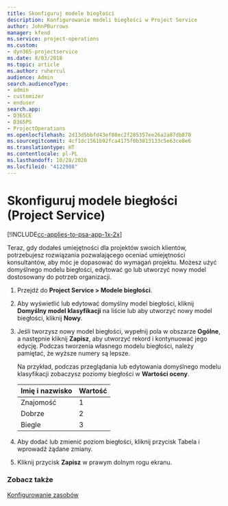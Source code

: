 ```yaml
---
title: Skonfiguruj modele biegłości
description: Konfigurowanie modeli biegłości w Project Service
author: JohnPBurrows
manager: kfend
ms.service: project-operations
ms.custom:
- dyn365-projectservice
ms.date: 8/03/2018
ms.topic: article
ms.author: ruhercul
audience: Admin
search.audienceType:
- admin
- customizer
- enduser
search.app:
- D365CE
- D365PS
- ProjectOperations
ms.openlocfilehash: 2d13d5bbfd43ef88ec2f285357ee26a2a87db870
ms.sourcegitcommit: 4cf1dc1561b92fca4175f0b3813133c5e63ce8e6
ms.translationtype: HT
ms.contentlocale: pl-PL
ms.lasthandoff: 10/28/2020
ms.locfileid: "4122988"
---
```

# <a name="set-up-proficiency-models-project-service"></a>Skonfiguruj modele biegłości (Project Service)

[!INCLUDE[cc-applies-to-psa-app-1x-2x](../includes/cc-applies-to-psa-app-1x-2x.md)]

Teraz, gdy dodałeś umiejętności dla projektów swoich klientów, potrzebujesz rozwiązania pozwalającego oceniać umiejętności konsultantów, aby móc je dopasować do wymagań projektu. Możesz użyć domyślnego modelu biegłości, edytować go lub utworzyć nowy model dostosowany do potrzeb organizacji.  
  
1.  Przejdź do **Project Service > Modele biegłości**.  
  
2.  Aby wyświetlić lub edytować domyślny model biegłości, kliknij **Domyślny model klasyfikacji** na liście lub aby utworzyć nowy model biegłości, kliknij **Nowy**.  
  
3.  Jeśli tworzysz nowy model biegłości, wypełnij pola w obszarze **Ogólne**, a następnie kliknij **Zapisz**, aby utworzyć rekord i kontynuować jego edycję. Podczas tworzenia własnego modelu biegłości, należy pamiętać, że wyższe numery są lepsze.  
  
     Na przykład, podczas przeglądania lub edytowania domyślnego modelu klasyfikacji zobaczysz poziomy biegłości w **Wartości oceny**.  
  
    |Imię i nazwisko|Wartość|  
    |----------|-----------|  
    |Znajomość|1|  
    |Dobrze|2|  
    |Biegle|3|  
  
4.  Aby dodać lub zmienić poziom biegłości, kliknij przycisk Tabela i wprowadź żądane zmiany.  
  
5.  Kliknij przycisk **Zapisz** w prawym dolnym rogu ekranu.  
  
### <a name="see-also"></a>Zobacz także  
 [Konfigurowanie zasobów](../psa/set-up-resources.md)

